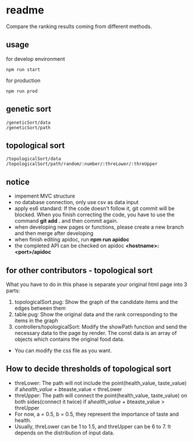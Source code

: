  readme
====

Compare the ranking results coming from different methods.

## usage

for develop environment

```
npm run start
```

for production

```
npm run prod
```

## genetic sort

```
/geneticSort/data
/geneticSort/path
```

## topological sort

```
/topologicalSort/data
/topologicalSort/path/random/:number/:threLower/:threUpper
```

## notice

* impement MVC structure
* no database connection, only use csv as data input
* apply es6 standard: If the code doesn't follow it, git commit will be blocked. When you finish correcting the code, you have to use the command **git add .** and then commit again.
* when developing new pages or functions, please create a new branch and then merge after developing
* when finish editing apidoc, run **npm run apidoc**
* the completed API can be checked on apidoc **\<hostname\>:\<port\>/apidoc**

## for other contributors - topological sort

What you have to do in this phase is separate your original html page into 3 parts:

1. topologicalSort.pug: Show the graph of the candidate items and the edges between them
2. table.pug: Show the original data and the rank corresponding to the items in the graph
3. controllers/topologicalSort: Modify the showPath function and send the necessary data to the page by render. The const data is an array of objects which contains the original food data.

* You can modify the css file as you want.

## How to decide thresholds of topological sort

* threLower: The path will not include the point(health_value, taste_value) if a*health_value + b*teaste_value < threLower 
* threUpper: The path will connect the point(health_value, taste_value) on both sides(connect it twice) if a*health_value + b*teaste_value > threUpper
* For now, a = 0.5, b = 0.5, they represent the importance of taste and health.
* Usually, threLower can be 1 to 1.5, and threUpper can be 6 to 7. It depends on the distribution of input data.

